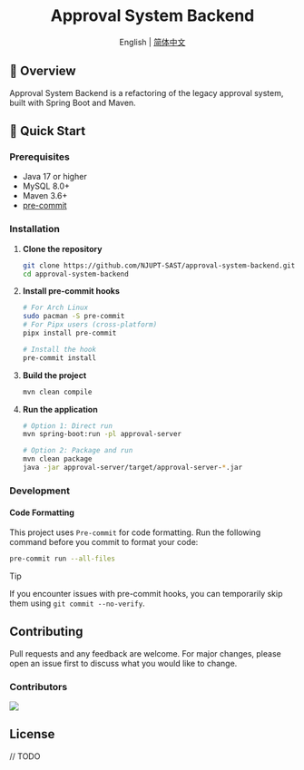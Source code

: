 <h1 align="center">
  Approval System Backend
</h1>

<p align="center">
  English | <a href="./doc/README_zh.md">简体中文</a>
</p>

## :pushpin: Overview

Approval System Backend is a refactoring of the legacy approval system, built with Spring Boot and Maven.

## :rocket: Quick Start

### Prerequisites

- Java 17 or higher
- MySQL 8.0+
- Maven 3.6+
- [pre-commit](https://pre-commit.com/#quick-start)

### Installation

1. **Clone the repository**
   ```bash
   git clone https://github.com/NJUPT-SAST/approval-system-backend.git
   cd approval-system-backend
   ```

2. **Install pre-commit hooks**
   ```bash
   # For Arch Linux
   sudo pacman -S pre-commit
   # For Pipx users (cross-platform)
   pipx install pre-commit

   # Install the hook
   pre-commit install
   ```

3. **Build the project**
   ```bash
   mvn clean compile
   ```

4. **Run the application**
   ```bash
   # Option 1: Direct run
   mvn spring-boot:run -pl approval-server

   # Option 2: Package and run
   mvn clean package
   java -jar approval-server/target/approval-server-*.jar
   ```

### Development

#### Code Formatting

This project uses `Pre-commit` for code formatting. Run the following command before you commit to format your code:

```bash
pre-commit run --all-files
```

> [!TIP]
> If you encounter issues with pre-commit hooks, you can temporarily skip them using `git commit --no-verify`.

## Contributing

Pull requests and any feedback are welcome. For major changes, please open an issue first to discuss what you would like to change.

### Contributors

<a href="https://github.com/NJUPT-SAST/approval-system-backend/graphs/contributors">
  <img src="https://contrib.rocks/image?repo=NJUPT-SAST/approval-system-backend" />
</a>

## License

// TODO
